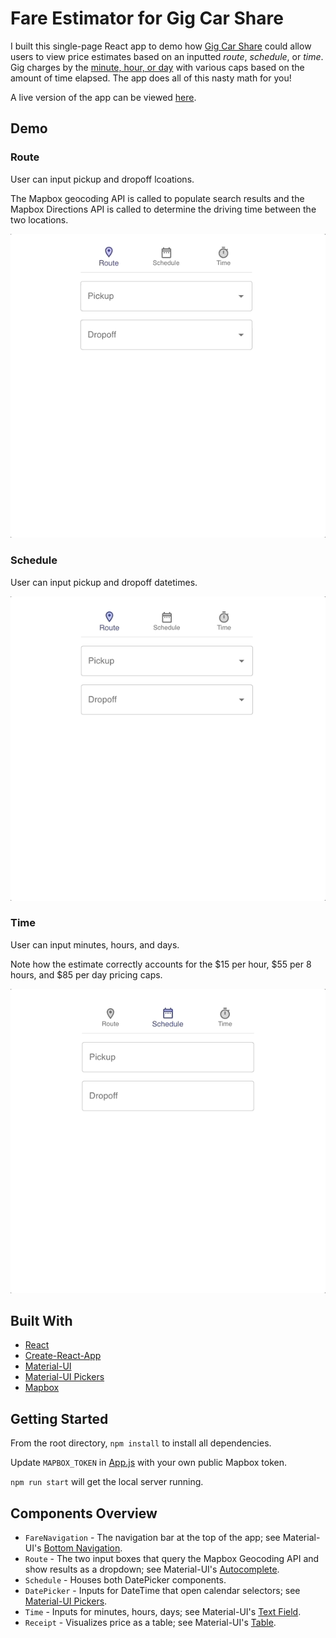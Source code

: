 # Fare Estimator for Gig Car Share

I built this single-page React app to demo how [Gig Car Share](https://gigcarshare.com/) could allow users to view price estimates based on an inputted _route_, _schedule_, or _time_. Gig charges by the [minute, hour, or day](https://gigcarshare.com/rates/) with various caps based on the amount of time elapsed. The app does all of this nasty math for you! 

A live version of the app can be viewed [here](https://fareestimator.herokuapp.com/).

## Demo

### Route

User can input pickup and dropoff lcoations. 

The Mapbox geocoding API is called to populate search results and the Mapbox Directions API is called to determine the driving time between the two locations.

![](static/route.gif)

### Schedule

User can input pickup and dropoff datetimes.

![](static/schedule.gif)

### Time

User can input minutes, hours, and days.

Note how the estimate correctly accounts for the $15 per hour, $55 per 8 hours, and $85 per day pricing caps. 

![](static/time.gif)

## Built With

* [React](https://reactjs.org/)
* [Create-React-App](https://create-react-app.dev/)
* [Material-UI](https://material-ui.com/)
* [Material-UI Pickers](https://material-ui-pickers.dev/)
* [Mapbox](https://www.mapbox.com/)

## Getting Started

From the root directory, ```npm install``` to install all dependencies. 

Update ```MAPBOX_TOKEN``` in [App.js](src/App.js) with your own public Mapbox token.

```npm run start``` will get the local server running.

## Components Overview

* ```FareNavigation``` - The navigation bar at the top of the app; see Material-UI's [Bottom Navigation](https://material-ui.com/components/bottom-navigation/).
* ```Route``` - The two input boxes that query the Mapbox Geocoding API and show results as a dropdown; see Material-UI's [Autocomplete](https://material-ui.com/components/autocomplete/).
* ```Schedule``` - Houses both DatePicker components.
* ```DatePicker``` - Inputs for DateTime that open calendar selectors; see [Material-UI Pickers](https://material-ui-pickers.dev/).
* ```Time``` - Inputs for minutes, hours, days; see Material-UI's [Text Field](https://material-ui.com/components/text-fields/).
* ```Receipt``` - Visualizes price as a table; see Material-UI's [Table](https://material-ui.com/components/tables/).

